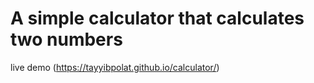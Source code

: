 # A simple calculator that calculates two numbers
live demo (https://tayyibpolat.github.io/calculator/)

